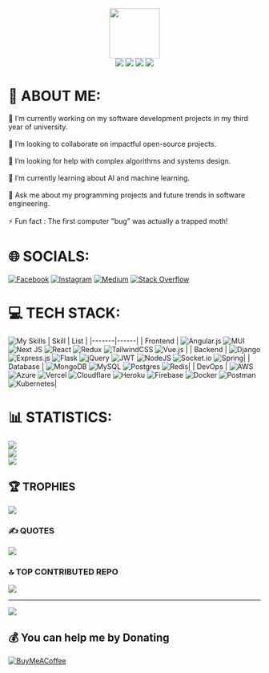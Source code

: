 <div id="header" align="center">
  <img src="https://media.giphy.com/media/M9gbBd9nbDrOTu1Mqx/giphy.gif" width="100"/>
  <div id="badges">
  <a href="https://www.facebook.com/veevism/"><img src="https://img.shields.io/badge/Facebook-%231877F2.svg?style=for-the-badge&logo=Facebook&logoColor=white"></a> 
<a href="https://instagram.com/veevism"><img src="https://img.shields.io/badge/Instagram-%23E4405F.svg?style=for-the-badge&logo=Instagram&logoColor=white"></a> 
<a href="https://medium.com/@veevism"><img src="https://img.shields.io/badge/Medium-12100E?style=for-the-badge&logo=medium&logoColor=white"></a> 
<a href="https://stackoverflow.com/users/15806129"><img src="https://img.shields.io/badge/-Stackoverflow-FE7A16?style=for-the-badge&logo=stack-overflow&logoColor=white"></a> 

</div>
</div>





# 💫 ABOUT ME:
🔭 I’m currently working on my software development projects in my third year of university.<br><br>👯 I’m looking to collaborate on impactful open-source projects.<br><br>🤝 I’m looking for help with complex algorithms and systems design.<br><br>🌱 I’m currently learning about AI and machine learning.<br><br>💬 Ask me about my programming projects and future trends in software engineering.<br><br>⚡ Fun fact : The first computer "bug" was actually a trapped moth!


# 🌐 SOCIALS:
[![Facebook](https://img.shields.io/badge/Facebook-%231877F2.svg?style=for-the-badge&logo=Facebook&logoColor=white)](https://www.facebook.com/veevism/) [![Instagram](https://img.shields.io/badge/Instagram-%23E4405F.svg?style=for-the-badge&logo=Instagram&logoColor=white)](https://instagram.com/veevism) [![Medium](https://img.shields.io/badge/Medium-12100E?style=for-the-badge&logo=medium&logoColor=white)](https://medium.com/@veevism) [![Stack Overflow](https://img.shields.io/badge/-Stackoverflow-FE7A16?style=for-the-badge&logo=stack-overflow&logoColor=white)](https://stackoverflow.com/users/15806129) 

# 💻 TECH STACK:
![My Skills](https://skillicons.dev/icons?i=java,js,ts,python)
| Skill | List |
|-------|------|
| Frontend | ![Angular.js](https://img.shields.io/badge/angular.js-%23E23237.svg?style=for-the-badge&logo=angularjs&logoColor=white) ![MUI](https://img.shields.io/badge/MUI-%230081CB.svg?style=for-the-badge&logo=mui&logoColor=white) ![Next JS](https://img.shields.io/badge/Next-black?style=for-the-badge&logo=next.js&logoColor=white) ![React](https://img.shields.io/badge/react-%2320232a.svg?style=for-the-badge&logo=react&logoColor=%2361DAFB) ![Redux](https://img.shields.io/badge/redux-%23593d88.svg?style=for-the-badge&logo=redux&logoColor=white) ![TailwindCSS](https://img.shields.io/badge/tailwindcss-%2338B2AC.svg?style=for-the-badge&logo=tailwind-css&logoColor=white) ![Vue.js](https://img.shields.io/badge/vuejs-%2335495e.svg?style=for-the-badge&logo=vuedotjs&logoColor=%234FC08D)  |
| Backend | ![Django](https://img.shields.io/badge/django-%23092E20.svg?style=for-the-badge&logo=django&logoColor=white) ![Express.js](https://img.shields.io/badge/express.js-%23404d59.svg?style=for-the-badge&logo=express&logoColor=%2361DAFB) ![Flask](https://img.shields.io/badge/flask-%23000.svg?style=for-the-badge&logo=flask&logoColor=white) ![jQuery](https://img.shields.io/badge/jquery-%230769AD.svg?style=for-the-badge&logo=jquery&logoColor=white) ![JWT](https://img.shields.io/badge/JWT-black?style=for-the-badge&logo=JSON%20web%20tokens) ![NodeJS](https://img.shields.io/badge/node.js-6DA55F?style=for-the-badge&logo=node.js&logoColor=white) ![Socket.io](https://img.shields.io/badge/Socket.io-black?style=for-the-badge&logo=socket.io&badgeColor=010101) ![Spring](https://img.shields.io/badge/spring-%236DB33F.svg?style=for-the-badge&logo=spring&logoColor=white)|
| Database  | ![MongoDB](https://img.shields.io/badge/MongoDB-%234ea94b.svg?style=for-the-badge&logo=mongodb&logoColor=white) ![MySQL](https://img.shields.io/badge/mysql-%2300f.svg?style=for-the-badge&logo=mysql&logoColor=white) ![Postgres](https://img.shields.io/badge/postgres-%23316192.svg?style=for-the-badge&logo=postgresql&logoColor=white) ![Redis](https://img.shields.io/badge/redis-%23DD0031.svg?style=for-the-badge&logo=redis&logoColor=white)|
| DevOps | ![AWS](https://img.shields.io/badge/AWS-%23FF9900.svg?style=for-the-badge&logo=amazon-aws&logoColor=white) ![Azure](https://img.shields.io/badge/azure-%230072C6.svg?style=for-the-badge&logo=microsoftazure&logoColor=white) ![Vercel](https://img.shields.io/badge/vercel-%23000000.svg?style=for-the-badge&logo=vercel&logoColor=white) ![Cloudflare](https://img.shields.io/badge/Cloudflare-F38020?style=for-the-badge&logo=Cloudflare&logoColor=white) ![Heroku](https://img.shields.io/badge/heroku-%23430098.svg?style=for-the-badge&logo=heroku&logoColor=white) ![Firebase](https://img.shields.io/badge/firebase-%23039BE5.svg?style=for-the-badge&logo=firebase) ![Docker](https://img.shields.io/badge/docker-%230db7ed.svg?style=for-the-badge&logo=docker&logoColor=white) ![Postman](https://img.shields.io/badge/Postman-FF6C37?style=for-the-badge&logo=postman&logoColor=white) ![Kubernetes](https://img.shields.io/badge/kubernetes-%23326ce5.svg?style=for-the-badge&logo=kubernetes&logoColor=white)|



# 📊 STATISTICS:
![](https://github-readme-stats.vercel.app/api?username=veevism&theme=onedark&hide_border=false&include_all_commits=false&count_private=false)<br/>
![](https://github-readme-streak-stats.herokuapp.com/?user=veevism&theme=onedark&hide_border=false)<br/>
![](https://github-readme-stats.vercel.app/api/top-langs/?username=veevism&theme=onedark&hide_border=false&include_all_commits=false&count_private=false&layout=compact)

## 🏆 TROPHIES
![](https://github-profile-trophy.vercel.app/?username=veevism&theme=onedark&no-frame=false&no-bg=false&margin-w=4)

### ✍️ QUOTES
![](https://quotes-github-readme.vercel.app/api?type=horizontal&theme=dark)


### 🔝 TOP CONTRIBUTED REPO
![](https://github-contributor-stats.vercel.app/api?username=veevism&limit=5&theme=onedark&combine_all_yearly_contributions=true)

---
[![](https://visitcount.itsvg.in/api?id=veevism&icon=1&color=1)](https://visitcount.itsvg.in)

  ## 💰 You can help me by Donating
  [![BuyMeACoffee](https://img.shields.io/badge/Buy%20Me%20a%20Coffee-ffdd00?style=for-the-badge&logo=buy-me-a-coffee&logoColor=black)](https://buymeacoffee.com/veevism) 

  
<!-- Proudly created with GPRM ( https://gprm.itsvg.in ) -->
